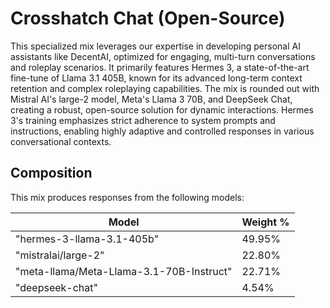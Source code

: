 # Crosshatch Chat (Open-Source)

This specialized mix leverages our expertise in developing personal AI assistants like DecentAI, optimized for engaging, multi-turn conversations and roleplay scenarios. It primarily features Hermes 3, a state-of-the-art fine-tune of Llama 3.1 405B, known for its advanced long-term context retention and complex roleplaying capabilities. The mix is rounded out with Mistral AI's large-2 model, Meta's Llama 3 70B, and DeepSeek Chat, creating a robust, open-source solution for dynamic interactions. Hermes 3's training emphasizes strict adherence to system prompts and instructions, enabling highly adaptive and controlled responses in various conversational contexts.

## Composition

This mix produces responses from the following models:

| Model                                    | Weight % |
| ---------------------------------------- | -------- |
| "hermes-3-llama-3.1-405b"                | 49.95%   |
| "mistralai/large-2"                      | 22.80%   |
| "meta-llama/Meta-Llama-3.1-70B-Instruct" | 22.71%   |
| "deepseek-chat"                          | 4.54%    |
